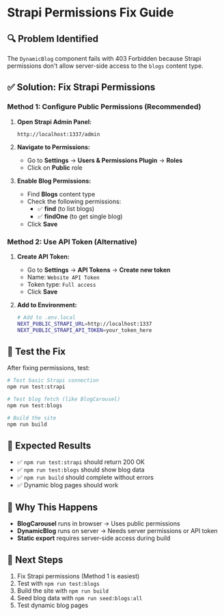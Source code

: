 # Strapi Permissions Fix Guide

## 🔍 **Problem Identified**

The `DynamicBlog` component fails with 403 Forbidden because Strapi permissions don't allow server-side access to the `blogs` content type.

## ✅ **Solution: Fix Strapi Permissions**

### **Method 1: Configure Public Permissions (Recommended)**

1. **Open Strapi Admin Panel:**
   ```
   http://localhost:1337/admin
   ```

2. **Navigate to Permissions:**
   - Go to **Settings** → **Users & Permissions Plugin** → **Roles**
   - Click on **Public** role

3. **Enable Blog Permissions:**
   - Find **Blogs** content type
   - Check the following permissions:
     - ✅ **find** (to list blogs)
     - ✅ **findOne** (to get single blog)
   - Click **Save**

### **Method 2: Use API Token (Alternative)**

1. **Create API Token:**
   - Go to **Settings** → **API Tokens** → **Create new token**
   - Name: `Website API Token`
   - Token type: `Full access`
   - Click **Save**

2. **Add to Environment:**
   ```bash
   # Add to .env.local
   NEXT_PUBLIC_STRAPI_URL=http://localhost:1337
   NEXT_PUBLIC_STRAPI_API_TOKEN=your_token_here
   ```

## 🧪 **Test the Fix**

After fixing permissions, test:

```bash
# Test basic Strapi connection
npm run test:strapi

# Test blog fetch (like BlogCarousel)
npm run test:blogs

# Build the site
npm run build
```

## 🎯 **Expected Results**

- ✅ `npm run test:strapi` should return 200 OK
- ✅ `npm run test:blogs` should show blog data
- ✅ `npm run build` should complete without errors
- ✅ Dynamic blog pages should work

## 🔧 **Why This Happens**

- **BlogCarousel** runs in browser → Uses public permissions
- **DynamicBlog** runs on server → Needs server permissions or API token
- **Static export** requires server-side access during build

## 📝 **Next Steps**

1. Fix Strapi permissions (Method 1 is easiest)
2. Test with `npm run test:blogs`
3. Build the site with `npm run build`
4. Seed blog data with `npm run seed:blogs:all`
5. Test dynamic blog pages
